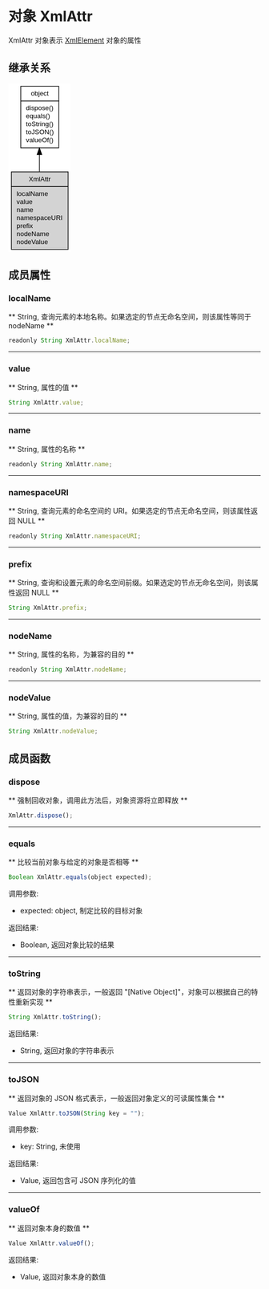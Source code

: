 # 对象 XmlAttr
XmlAttr 对象表示 [XmlElement](XmlElement.md) 对象的属性

## 继承关系
<div class="inherits"><svg width="93pt" height="252pt" viewBox="0.00 0.00 93.00 252.00" xmlns="http://www.w3.org/2000/svg" xmlns:xlink="http://www.w3.org/1999/xlink">
<g id="graph0" class="graph" transform="scale(1 1) rotate(0) translate(4 248)">
<title>%0</title>
<polygon fill="#ffffff" stroke="transparent" points="-4,4 -4,-248 89,-248 89,4 -4,4"/>
<!-- object -->
<g id="node1" class="node">
<title>object</title>
<g id="a_node1"><a xlink:href="object.md" xlink:title="object">
<polygon fill="#ffffff" stroke="transparent" points="14,-152 14,-244 71,-244 71,-152 14,-152"/>
<polygon fill="none" stroke="#000000" points="14.5,-222 14.5,-244 71.5,-244 71.5,-222 14.5,-222"/>
<text text-anchor="start" x="29.6625" y="-230" font-family="Helvetica,sans-Serif" font-size="10.00" fill="#000000">object</text>
<polygon fill="none" stroke="#000000" points="14.5,-152 14.5,-222 71.5,-222 71.5,-152 14.5,-152"/>
<text text-anchor="start" x="19.5" y="-208" font-family="Helvetica,sans-Serif" font-size="10.00" fill="#000000"> dispose()</text>
<text text-anchor="start" x="19.5" y="-196" font-family="Helvetica,sans-Serif" font-size="10.00" fill="#000000"> equals()</text>
<text text-anchor="start" x="19.5" y="-184" font-family="Helvetica,sans-Serif" font-size="10.00" fill="#000000"> toString()</text>
<text text-anchor="start" x="19.5" y="-172" font-family="Helvetica,sans-Serif" font-size="10.00" fill="#000000"> toJSON()</text>
<text text-anchor="start" x="19.5" y="-160" font-family="Helvetica,sans-Serif" font-size="10.00" fill="#000000"> valueOf()</text>
</a>
</g>
</g>
<!-- XmlAttr -->
<g id="node2" class="node">
<title>XmlAttr</title>
<g id="a_node2"><a xlink:title="XmlAttr">
<polygon fill="#d3d3d3" stroke="transparent" points="0,0 0,-116 85,-116 85,0 0,0"/>
<polygon fill="none" stroke="#000000" points=".5,-94 .5,-116 85.5,-116 85.5,-94 .5,-94"/>
<text text-anchor="start" x="26.6135" y="-102" font-family="Helvetica,sans-Serif" font-size="10.00" fill="#000000">XmlAttr</text>
<polygon fill="none" stroke="#000000" points=".5,0 .5,-94 85.5,-94 85.5,0 .5,0"/>
<text text-anchor="start" x="5.5" y="-80" font-family="Helvetica,sans-Serif" font-size="10.00" fill="#000000"> localName</text>
<text text-anchor="start" x="5.5" y="-68" font-family="Helvetica,sans-Serif" font-size="10.00" fill="#000000"> value</text>
<text text-anchor="start" x="5.5" y="-56" font-family="Helvetica,sans-Serif" font-size="10.00" fill="#000000"> name</text>
<text text-anchor="start" x="5.5" y="-44" font-family="Helvetica,sans-Serif" font-size="10.00" fill="#000000"> namespaceURI</text>
<text text-anchor="start" x="5.5" y="-32" font-family="Helvetica,sans-Serif" font-size="10.00" fill="#000000"> prefix</text>
<text text-anchor="start" x="5.5" y="-20" font-family="Helvetica,sans-Serif" font-size="10.00" fill="#000000"> nodeName</text>
<text text-anchor="start" x="5.5" y="-8" font-family="Helvetica,sans-Serif" font-size="10.00" fill="#000000"> nodeValue</text>
</a>
</g>
</g>
<!-- object&#45;&gt;XmlAttr -->
<g id="edge1" class="edge">
<title>object-&gt;XmlAttr</title>
<path fill="none" stroke="#000000" d="M42.5,-141.7612C42.5,-133.4172 42.5,-124.8016 42.5,-116.4142"/>
<polygon fill="#000000" stroke="#000000" points="39.0001,-141.7707 42.5,-151.7708 46.0001,-141.7708 39.0001,-141.7707"/>
</g>
</g>
</svg></div>

## 成员属性
        
### localName
** String, 查询元素的本地名称。如果选定的节点无命名空间，则该属性等同于 nodeName **

```JavaScript
readonly String XmlAttr.localName;
```

--------------------------
### value
** String, 属性的值 **

```JavaScript
String XmlAttr.value;
```

--------------------------
### name
** String, 属性的名称 **

```JavaScript
readonly String XmlAttr.name;
```

--------------------------
### namespaceURI
** String, 查询元素的命名空间的 URI。如果选定的节点无命名空间，则该属性返回 NULL **

```JavaScript
readonly String XmlAttr.namespaceURI;
```

--------------------------
### prefix
** String, 查询和设置元素的命名空间前缀。如果选定的节点无命名空间，则该属性返回 NULL **

```JavaScript
String XmlAttr.prefix;
```

--------------------------
### nodeName
** String, 属性的名称，为兼容的目的 **

```JavaScript
readonly String XmlAttr.nodeName;
```

--------------------------
### nodeValue
** String, 属性的值，为兼容的目的 **

```JavaScript
String XmlAttr.nodeValue;
```

## 成员函数
        
### dispose
** 强制回收对象，调用此方法后，对象资源将立即释放 **

```JavaScript
XmlAttr.dispose();
```

--------------------------
### equals
** 比较当前对象与给定的对象是否相等 **

```JavaScript
Boolean XmlAttr.equals(object expected);
```

调用参数:
* expected: object, 制定比较的目标对象

返回结果:
* Boolean, 返回对象比较的结果

--------------------------
### toString
** 返回对象的字符串表示，一般返回 "[Native Object]"，对象可以根据自己的特性重新实现 **

```JavaScript
String XmlAttr.toString();
```

返回结果:
* String, 返回对象的字符串表示

--------------------------
### toJSON
** 返回对象的 JSON 格式表示，一般返回对象定义的可读属性集合 **

```JavaScript
Value XmlAttr.toJSON(String key = "");
```

调用参数:
* key: String, 未使用

返回结果:
* Value, 返回包含可 JSON 序列化的值

--------------------------
### valueOf
** 返回对象本身的数值 **

```JavaScript
Value XmlAttr.valueOf();
```

返回结果:
* Value, 返回对象本身的数值

